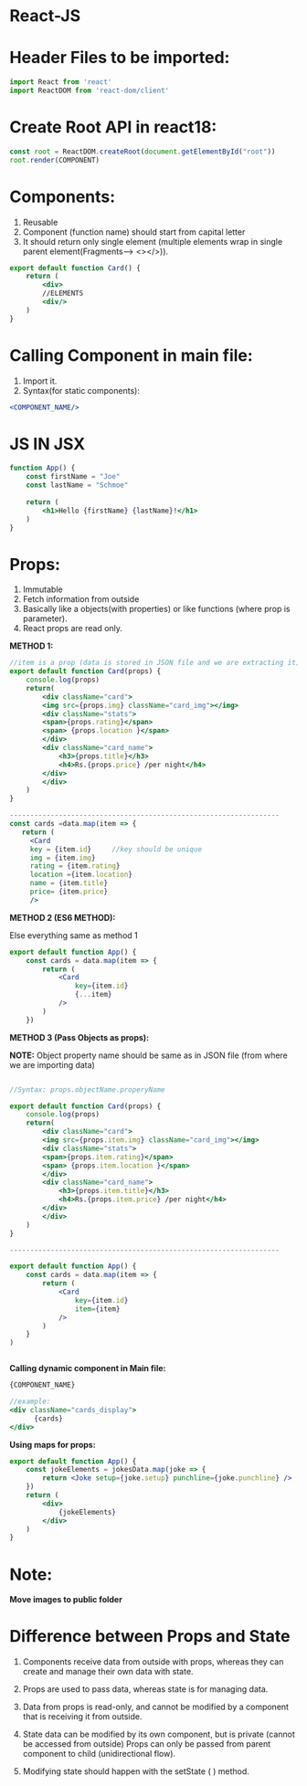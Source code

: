 # React-JS
# Header Files to be imported:

```jsx
import React from 'react'
import ReactDOM from 'react-dom/client'
```

# Create Root API in react18:

```jsx
const root = ReactDOM.createRoot(document.getElementById("root"))
root.render(COMPONENT)
```

# Components:
1. Reusable
2. Component (function name) should start from capital letter
3. It should return only single element (multiple elements wrap in single parent element(Fragments--> <></>)).

```jsx
export default function Card() {
    return (
        <div>
        //ELEMENTS
        <div/>
    )
}
```

# Calling Component in main file: 

1. Import it.
2. Syntax(for static components):
```jsx
<COMPONENT_NAME/>
```

# JS IN JSX

```jsx
function App() {
    const firstName = "Joe"
    const lastName = "Schmoe"
    
    return (
        <h1>Hello {firstName} {lastName}!</h1>
    )
}
```
# Props:
1. Immutable
2. Fetch information from outside
3. Basically like a objects(with properties) or like functions (where prop is parameter).
4. React props are read only.

**METHOD 1:**
```jsx
//item is a prop (data is stored in JSON file and we are extracting it)
export default function Card(props) {
    console.log(props)
    return(
        <div className="card">
        <img src={props.img} className="card_img"></img>
        <div className="stats">
        <span>{props.rating}</span>
        <span> {props.location }</span>
        </div>
        <div className="card_name">
            <h3>{props.title}</h3>
            <h4>Rs.{props.price} /per night</h4>
        </div>
        </div>
    )
}

------------------------------------------------------------------
const cards =data.map(item => {
   return (
     <Card 
     key = {item.id}     //key should be unique
     img = {item.img}
     rating = {item.rating}
     location ={item.location}
     name = {item.title}
     price= {item.price} 
     />

```

**METHOD 2 (ES6 METHOD):**

Else everything same as method 1

```jsx
export default function App() {
    const cards = data.map(item => {
        return (
            <Card
                key={item.id}
                {...item}  
            />
        )
    })   

```



**METHOD 3 (Pass Objects as props):**

**NOTE:** Object property name should be same as in JSON file (from where we are importing data)

```jsx

//Syntax: props.objectName.properyName

export default function Card(props) {
    console.log(props)
    return(
        <div className="card">
        <img src={props.item.img} className="card_img"></img>
        <div className="stats">
        <span>{props.item.rating}</span>
        <span> {props.item.location }</span>
        </div>
        <div className="card_name">
            <h3>{props.item.title}</h3>
            <h4>Rs.{props.item.price} /per night</h4>
        </div>
        </div>
    )
}

------------------------------------------------------------------

export default function App() {
    const cards = data.map(item => {
        return (
            <Card
                key={item.id}
                item={item}
            />
        )
    }
)



```


**Calling dynamic component in Main file:**
```jsx
{COMPONENT_NAME}

//example:
<div className="cards_display">
      {cards}
</div>
```

**Using maps for props:**

```jsx
export default function App() {
    const jokeElements = jokesData.map(joke => {
        return <Joke setup={joke.setup} punchline={joke.punchline} />
    })
    return (
        <div>
            {jokeElements}
        </div>
    )
}
```

# Note:
**Move images to public folder**

# Difference between Props and State
1. Components receive data from outside with props, whereas they can create and manage their own data with state.

2. Props are used to pass data, whereas state is for managing data.

3. Data from props is read-only, and cannot be modified by a component that is receiving it from outside.

4. State data can be modified by its own component, but is private (cannot be accessed from outside)
Props can only be passed from parent component to child (unidirectional flow).

5. Modifying state should happen with the setState ( ) method.
